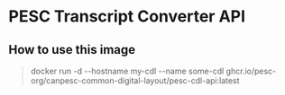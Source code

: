 # PESC Transcript Converter API

## How to use this image


> docker run -d --hostname my-cdl --name some-cdl ghcr.io/pesc-org/canpesc-common-digital-layout/pesc-cdl-api:latest
